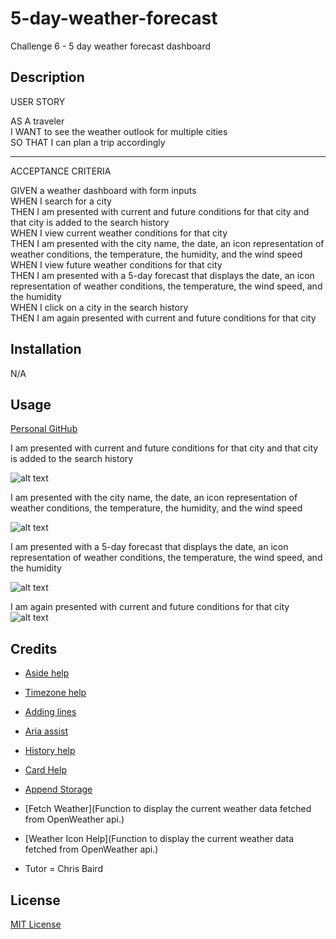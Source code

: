 # 5-day-weather-forecast
Challenge 6 - 5 day weather forecast dashboard

## Description

USER STORY<br>

AS A traveler<br>
I WANT to see the weather outlook for multiple cities<br>
SO THAT I can plan a trip accordingly<br>

***

ACCEPTANCE CRITERIA<br>

GIVEN a weather dashboard with form inputs<br>
WHEN I search for a city<br>
THEN I am presented with current and future conditions for that city and that city is added to the search history<br>
WHEN I view current weather conditions for that city<br>
THEN I am presented with the city name, the date, an icon representation of weather conditions, the temperature, the humidity, and the wind speed<br>
WHEN I view future weather conditions for that city<br>
THEN I am presented with a 5-day forecast that displays the date, an icon representation of weather conditions, the temperature, the wind speed, and the humidity<br>
WHEN I click on a city in the search history<br>
THEN I am again presented with current and future conditions for that city<br>

## Installation

N/A

## Usage 

[Personal GitHub](https://github.com/labeutler/5-day-weather-forecast)

I am presented with current and future conditions for that city and that city is added to the search history<br>

![alt text](./assets/)

I am presented with the city name, the date, an icon representation of weather conditions, the temperature, the humidity, and the wind speed<br> 

![alt text](./assets/)

I am presented with a 5-day forecast that displays the date, an icon representation of weather conditions, the temperature, the wind speed, and the humidity<br>

![alt text](./assets/)

I am again presented with current and future conditions for that city<br> 
![alt text](./assets/images/)

## Credits

* [Aside help](https://www.w3schools.com/tags/tag_aside.asp)
* [Timezone help](https://day.js.org/docs/en/plugin/timezone)
* [Adding lines](https://www.w3schools.com/tags/tag_hr.asp)
* [Aria assist](https://developer.mozilla.org/en-US/docs/Web/Accessibility/ARIA/Attributes/aria-controls)
* [History help](https://stackoverflow.com/questions/65768632/how-to-use-displayed-text-from-a-search-input-to-display-data-from-a-previous-se)
* [Card Help](https://stackoverflow.com/questions/66113154/addeventlistener-not-working-on-dynamic-dom)
* [Append Storage](https://javascript.info/localstorage)
* [Fetch Weather](Function to display the current weather data fetched from OpenWeather api.)
* [Weather Icon Help](Function to display the current weather data fetched from OpenWeather api.)


* Tutor = Chris Baird

## License

[MIT License](https://choosealicense.com/licenses/mit/)